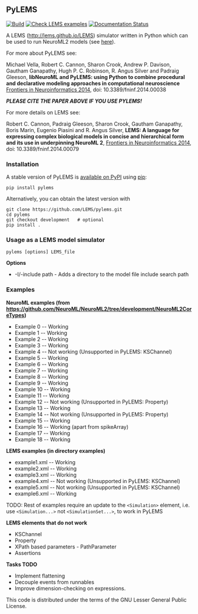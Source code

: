 ## PyLEMS

[![Build](https://github.com/LEMS/pylems/actions/workflows/ci.yml/badge.svg)](https://github.com/LEMS/pylems/actions/workflows/ci.yml)
[![Check LEMS examples](https://github.com/LEMS/pylems/actions/workflows/examples.yml/badge.svg)](https://github.com/LEMS/pylems/actions/workflows/examples.yml)
[![Documentation Status](https://readthedocs.org/projects/pylems/badge/?version=latest)](https://pylems.readthedocs.io/en/latest/?badge=latest)

A LEMS (http://lems.github.io/LEMS) simulator written in Python which can be used to run NeuroML2  models (see [here](https://docs.neuroml.org/Userdocs/Software/pyLEMS.html)).

For more about PyLEMS see:

Michael Vella, Robert C. Cannon, Sharon Crook, Andrew P. Davison, Gautham Ganapathy, Hugh P. C. Robinson, R. Angus Silver and Padraig Gleeson,
**libNeuroML and PyLEMS: using Python to combine procedural and declarative modeling approaches in computational neuroscience**
[Frontiers in Neuroinformatics 2014](http://journal.frontiersin.org/Journal/10.3389/fninf.2014.00038/abstract), doi: 10.3389/fninf.2014.00038

_**PLEASE CITE THE PAPER ABOVE IF YOU USE PYLEMS!**_

For more details on LEMS see:

Robert C. Cannon, Padraig Gleeson, Sharon Crook, Gautham Ganapathy, Boris Marin, Eugenio Piasini and R. Angus Silver,
**LEMS: A language for expressing complex biological models in concise and hierarchical form and its use in underpinning NeuroML 2**,
[Frontiers in Neuroinformatics 2014](http://journal.frontiersin.org/Journal/10.3389/fninf.2014.00079/abstract), doi: 10.3389/fninf.2014.00079

### Installation

A stable version of PyLEMS is [available on PyPI](https://pypi.python.org/pypi/PyLEMS) using [pip](https://pip.pypa.io/en/latest/installing.html):

```
pip install pylems
```

Alternatively, you can obtain the latest version with

```
git clone https://github.com/LEMS/pylems.git
cd pylems
git checkout development   # optional
pip install .
```

### Usage as a LEMS model simulator

```
pylems [options] LEMS_file
```

**Options**

- -I/-include path - Adds a directory to the model file include search path

### Examples

**NeuroML examples (from https://github.com/NeuroML/NeuroML2/tree/development/NeuroML2CoreTypes)**

- Example 0 --  Working
- Example 1 --  Working
- Example 2 --  Working
- Example 3 --  Working
- Example 4 --  Not working (Unsupported in PyLEMS: KSChannel)
- Example 5 --  Working
- Example 6 --  Working
- Example 7 --  Working
- Example 8 --  Working
- Example 9 --  Working
- Example 10 -- Working
- Example 11 -- Working
- Example 12 -- Not working (Unsupported in PyLEMS: Property)
- Example 13 -- Working
- Example 14 -- Not working (Unsupported in PyLEMS: Property)
- Example 15 -- Working
- Example 16 -- Working (apart from spikeArray)
- Example 17 -- Working
- Example 18 -- Working

**LEMS examples (in directory examples)**

- example1.xml --  Working
- example2.xml --  Working
- example3.xml --  Working
- example4.xml --  Not working (Unsupported in PyLEMS: KSChannel)
- example5.xml --  Not working (Unsupported in PyLEMS: KSChannel)
- example6.xml --  Working

TODO: Rest of examples require an update to the `<Simulation>` element, i.e. use `<Simulation...>` not `<SimulationSet...>`, to work in PyLEMS

**LEMS elements that do not work**

- KSChannel
- Property
- XPath based parameters - PathParameter
- Assertions

**Tasks TODO**

- Implement flattening
- Decouple events from runnables
- Improve dimension-checking on expressions.

This code is distributed under the terms of the GNU Lesser General Public License.
